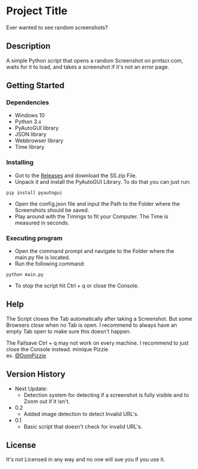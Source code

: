 # Project Title

Ever wanted to see random screenshots?

## Description

A simple Python script that opens a random Screenshot on prntscr.com, waits for it to load, and takes a screenshot if it's not an error page.

## Getting Started

### Dependencies

* Windows 10
* Python 3.x
* PyAutoGUI library
* JSON library
* Webbrowser library
* Time library

### Installing

* Got to the [Releases]([url](https://github.com/Darkylt/Screenshot-Searcher/releases)) and download the SS.zip File.
* Unpack it and install the PyAutoGUI Library. To do that you can just run:
```
pip install pyautogui
```
* Open the config.json file and input the Path to the Folder where the Screenshots should be saved.
* Play around with the Timings to fit your Computer. The Time is measured in seconds.

### Executing program

* Open the command prompt and navigate to the Folder where the main.py file is located.
* Run the following command:
```
python main.py
```
* To stop the script hit Ctrl + q or close the Console.

## Help

The Script closes the Tab automatically after taking a Screenshot.
But some Browsers close when no Tab is open.
I recommend to always have an empty Tab open to make sure this doesn't happen.

The Failsave Ctrl + q may not work on every machine.
I recommend to just close the Console instead.
minique Pizzie  
ex. [@DomPizzie](https://twitter.com/dompizzie)

## Version History
* Next Update:
    * Detection system for detecting if a screenshot is fully visible and to Zoom out if it isn't.
* 0.2
    * Added image detection to detect Invalid URL's.
* 0.1
    * Basic script that doesn't check for invalid URL's.

## License

It's not Licensed in any way and no one will sue you if you use it.
